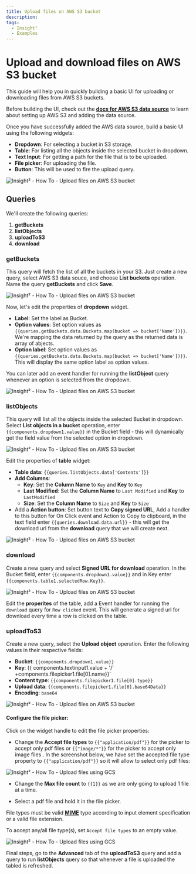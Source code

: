 ```yaml
---
title: Upload files on AWS S3 bucket
description:
tags:
  - Insight²
  - Examples
---
```


# Upload and download files on AWS S3 bucket

This guide will help you in quickly building a basic UI for uploading or downloading files from AWS S3 buckets.

Before building the UI, check out the **[docs for AWS S3 data source](/insight2/data-sources/s3/)** to learn about setting up AWS S3 and adding the data source.

Once you have successfully added the AWS data source, build a basic UI using the following widgets:
- **Dropdown**: For selecting a bucket in S3 storage.
- **Table**: For listing all the objects inside the selected bucket in dropdown.
- **Text Input**: For getting a path for the file that is to be uploaded.
- **File picker**: For uploading the file.
- **Button**: This will be used to fire the upload query.



![Insight² - How To - Upload files on AWS S3 bucket](/_images/insight2/how-to/upload-files-aws/ui.png)


## Queries

We'll create the following queries:

1. **getBuckets**
2. **listObjects**
3. **uploadToS3**
4. **download**

### getBuckets

This query will fetch the list of all the buckets in your S3. Just create a new query, select AWS S3 data souce, and choose **List buckets** operation. Name the query **getBuckets** and click **Save**.



![Insight² - How To - Upload files on AWS S3 bucket](/_images/insight2/how-to/upload-files-aws/getBuckets.png)



Now, let's edit the properties of **dropdown** widget.

- **Label**: Set the label as Bucket.
- **Option values**: Set option values as `{{queries.getBuckets.data.Buckets.map(bucket => bucket['Name'])}}`. We're mapping the data returned by the query as the returned data is array of abjects.
- **Option label**: Set option values as `{{queries.getBuckets.data.Buckets.map(bucket => bucket['Name'])}}`. This will display the same option label as option values.

You can later add an event handler for running the **listObject** query whenever an option is selected from the dropdown.



![Insight² - How To - Upload files on AWS S3 bucket](/_images/insight2/how-to/upload-files-aws/dropdown.png)



### listObjects

This query will list all the objects inside the selected Bucket in dropdown. Select **List objects in a bucket** operation, enter `{{components.dropdown1.value}}` in the Bucket field - this will dynamically get the field value from the selected option in dropdown.



![Insight² - How To - Upload files on AWS S3 bucket](/_images/insight2/how-to/upload-files-aws/listObjects.png)



Edit the properties of **table** widget:
- **Table data**: `{{queries.listObjects.data['Contents']}}`
- **Add Columns**:
  - **Key**: Set the **Column Name** to `Key` and **Key** to `Key`
  - **Last Modified**: Set the **Column Name** to `Last Modified` and **Key** to `LastModified`
  - **Size**: Set the **Column Name** to `Size` and **Key** to `Size`
- Add a **Action button**: Set button text to **Copy signed URL**, Add a handler to this button for On Click event and Action to Copy to clipboard, in the text field enter `{{queries.download.data.url}}` - this will get the download url from the **download** query that we will create next.



![Insight² - How To - Upload files on AWS S3 bucket](/_images/insight2/how-to/upload-files-aws/table.png)



### download

Create a new query and select **Signed URL for download** operation. In the Bucket field, enter `{{components.dropdown1.value}}` and in Key enter `{{components.table1.selectedRow.Key}}`.



![Insight² - How To - Upload files on AWS S3 bucket](/_images/insight2/how-to/upload-files-aws/download.png)



Edit the **properites** of the table, add a Event handler for running the `download` query for `Row clicked` event. This will generate a signed url for download every time a row is clicked on the table.

### uploadToS3

Create a new query, select the **Upload object** operation. Enter the following values in their respective fields:
- **Bucket**: `{{components.dropdown1.value}}`
- **Key**:  {{ components.textinput1.value + '/' +components.filepicker1.file[0].name}}`
- **Content type**: `{{components.filepicker1.file[0].type}}`
- **Upload data**: `{{components.filepicker1.file[0].base64Data}}`
- **Encoding**: `base64`



![Insight² - How To - Upload files on AWS S3 bucket](/_images/insight2/how-to/upload-files-aws/uploadToS3.png)



#### Configure the file picker:

Click on the widget handle to edit the file picker properties:

- Change the **Accept file types** to `{{"application/pdf"}}` for the picker to accept only pdf files or `{{"image/*"}}` for the picker to accept only image files . In the screenshot below, we have set the accepted file type property to `{{"application/pdf"}}` so it will allow to select only pdf files:



![Insight² - How To - Upload files using GCS](/_images/insight2/how-to/upload-files-gcs/result-filepicker.png)



- Change the **Max file count** to `{{1}}` as we are only going to upload 1 file at a time.

- Select a pdf file and hold it in the file picker.


 File types must be valid **[MIME](https://developer.mozilla.org/en-US/docs/Web/HTTP/Basics_of_HTTP/MIME_types/Common_types)** type according to input element specification or a valid file extension.

 To accept any/all file type(s), set `Accept file types` to an empty value.




![Insight² - How To - Upload files using GCS](/_images/insight2/how-to/upload-files-gcs/config-filepicker.png)





Final steps, go to the **Advanced** tab of the **uploadToS3** query and add a query to run **listObjects** query so that whenever a file is uploaded the tabled is refreshed.
